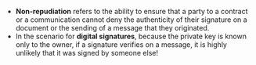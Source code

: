 - **Non-repudiation** refers to the ability to ensure that a party to a contract or a communication cannot deny the authenticity of their signature on a document or the sending of a message that they originated.
- In the scenario for **digital signatures**, because the private key is known only to the owner, if a signature verifies on a message, it is highly unlikely that it was signed by someone else!